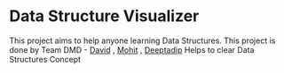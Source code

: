 # Data Structure Visualizer

This project aims to help anyone learning Data Structures.
This project is done by Team DMD - [David](https://github.com/DEEJ4Y) , [Mohit](https://github.com/itsmahi27) , [Deeptadip](https://github.com/deep2003-github)
Helps to clear Data Structures Concept
